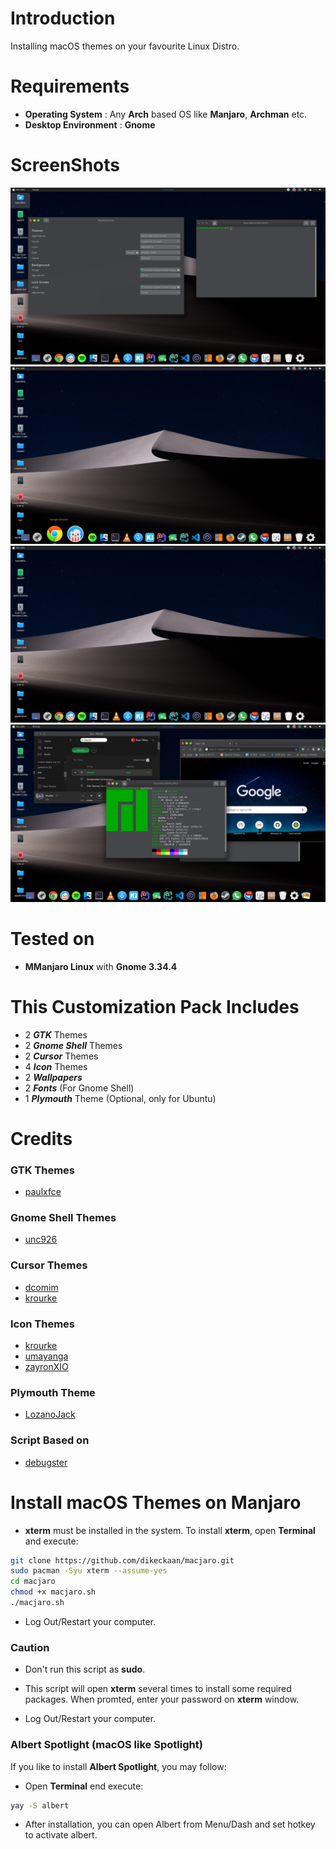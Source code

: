 # Introduction
Installing macOS themes on your favourite Linux Distro.

# Requirements
- **Operating System** : Any **Arch** based OS like **Manjaro**, **Archman** etc.
- **Desktop Environment** : **Gnome**

# ScreenShots
![1](https://raw.githubusercontent.com/dikeckaan/macjaro/master/screenshoot1.png)
![2](https://raw.githubusercontent.com/dikeckaan/macjaro/master/screenshoot2.png)
![3](https://raw.githubusercontent.com/dikeckaan/macjaro/master/screenshoot3.png)
![4](https://raw.githubusercontent.com/dikeckaan/macjaro/master/screenshot4.png)

# Tested on
- **MManjaro Linux** with **Gnome 3.34.4**


# This Customization Pack Includes
- 2 **_GTK_** Themes
- 2 **_Gnome Shell_** Themes
- 2 **_Cursor_** Themes
- 4 **_Icon_** Themes
- 2 **_Wallpapers_**
- 2 **_Fonts_** (For Gnome Shell)
- 1 **_Plymouth_** Theme (Optional, only for Ubuntu)

# Credits
### GTK Themes
- [paulxfce](https://www.gnome-look.org/p/1241688/)
### Gnome Shell Themes
- [unc926](https://www.gnome-look.org/p/1213208/)
### Cursor Themes
- [dcomim](https://www.gnome-look.org/p/1241071/)
- [krourke](https://www.gnome-look.org/p/1148692/)
### Icon Themes
- [krourke](https://www.gnome-look.org/p/1148695/)
- [umayanga](https://www.gnome-look.org/p/1102582/)
- [zayronXIO](https://www.gnome-look.org/p/1210856/)
### Plymouth Theme
- [LozanoJack](https://www.gnome-look.org/p/1009320/)

### Script Based on
- [debugster](https://github.com/debugster/GnomeTweaks)

# Install macOS Themes on Manjaro
- **xterm** must be installed in the system. To install **xterm**, open **Terminal** and execute:
```bash
git clone https://github.com/dikeckaan/macjaro.git
sudo pacman -Syu xterm --assume-yes
cd macjaro
chmod +x macjaro.sh
./macjaro.sh
```
- Log Out/Restart your computer.

### Caution
- Don't run this script as **sudo**.
- This script will open **xterm** several times to install some required packages. When promted, enter your password on **xterm** window.

- Log Out/Restart your computer.


### Albert Spotlight (macOS like Spotlight)
If you like to install **Albert Spotlight**, you may follow:
- Open **Terminal** end execute:

```bash
yay -S albert
```
- After installation, you can open Albert from Menu/Dash and set hotkey to activate albert.
